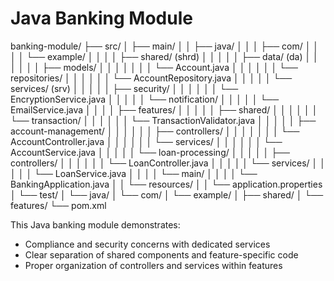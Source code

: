 # Java Banking Module

banking-module/
├── src/
│   ├── main/
│   │   ├── java/
│   │   │   ├── com/
│   │   │   │   └── example/
│   │   │   │       ├── shared/ (shrd)
│   │   │   │       │   ├── data/ (da)
│   │   │   │       │   │   ├── models/
│   │   │   │       │   │   │   └── Account.java
│   │   │   │       │   │   └── repositories/
│   │   │   │       │   │       └── AccountRepository.java
│   │   │   │       │   └── services/ (srv)
│   │   │   │       │       ├── security/
│   │   │   │       │       │   └── EncryptionService.java
│   │   │   │       │       └── notification/
│   │   │   │       │           └── EmailService.java
│   │   │   │       ├── features/
│   │   │   │       │   ├── shared/
│   │   │   │       │   │   └── transaction/
│   │   │   │       │   │       └── TransactionValidator.java
│   │   │   │       │   ├── account-management/
│   │   │   │       │   │   ├── controllers/
│   │   │   │       │   │   │   └── AccountController.java
│   │   │   │       │   │   └── services/
│   │   │   │       │   │       └── AccountService.java
│   │   │   │       │   └── loan-processing/
│   │   │   │       │       ├── controllers/
│   │   │   │       │       │   └── LoanController.java
│   │   │   │       │       └── services/
│   │   │   │       │           └── LoanService.java
│   │   │   │       └── main/
│   │   │   │           └── BankingApplication.java
│   │   └── resources/
│   │       └── application.properties
│   └── test/
│       └── java/
│           └── com/
│               └── example/
│                   ├── shared/
│                   └── features/
└── pom.xml

This Java banking module demonstrates:
- Compliance and security concerns with dedicated services
- Clear separation of shared components and feature-specific code
- Proper organization of controllers and services within features

